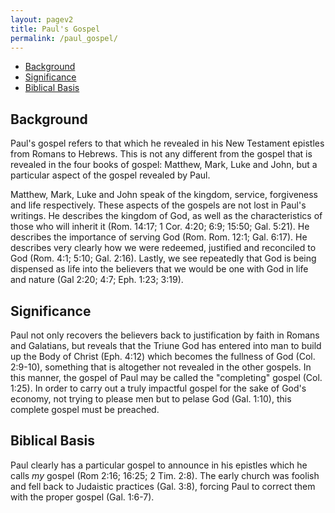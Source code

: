 ```yaml
---
layout: pagev2
title: Paul's Gospel
permalink: /paul_gospel/
---
```

- [Background](#background)
- [Significance](#significance)
- [Biblical Basis](#biblical-basis)

## Background

Paul's gospel refers to that which he revealed in his New Testament epistles from Romans to Hebrews. This is not any different from the gospel that is revealed in the four books of gospel: Matthew, Mark, Luke and John, but a particular aspect of the gospel revealed by Paul.

Matthew, Mark, Luke and John speak of the kingdom, service, forgiveness and life respectively. These aspects of the gospels are not lost in Paul's writings. He describes the kingdom of God, as well as the characteristics of those who will inherit it (Rom. 14:17; 1 Cor. 4:20; 6:9; 15:50; Gal. 5:21). He describes the importance of serving God (Rom. Rom. 12:1; Gal. 6:17). He describes very clearly how we were redeemed, justified and reconciled to God (Rom. 4:1; 5:10; Gal. 2:16). Lastly, we see repeatedly that God is being dispensed as life into the believers that we would be one with God in life and nature (Gal 2:20; 4:7; Eph. 1:23; 3:19). 

## Significance

Paul not only recovers the believers back to justification by faith in Romans and Galatians, but reveals that the Triune God has entered into man to build up the Body of Christ (Eph. 4:12) which becomes the fullness of God (Col. 2:9-10), something that is altogether not revealed in the other gospels. In this manner, the gospel of Paul may be called the "completing" gospel (Col. 1:25). In order to carry out a truly impactful gospel for the sake of God's economy, not trying to please men but to pelase God (Gal. 1:10), this complete gospel must be preached.

## Biblical Basis

Paul clearly has a particular gospel to announce in his epistles which he calls *my* gospel (Rom 2:16; 16:25; 2 Tim. 2:8). The early church was foolish and fell back to Judaistic practices (Gal. 3:8), forcing Paul to correct them with the proper gospel (Gal. 1:6-7). 